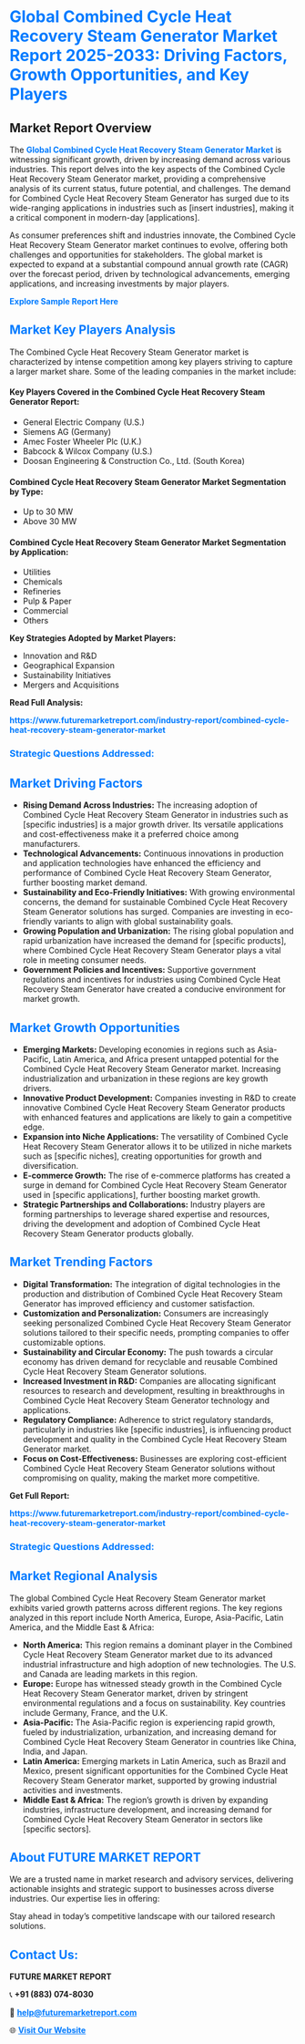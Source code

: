 <h1 style="color: #007BFF;">Global Combined Cycle Heat Recovery Steam Generator Market Report 2025-2033: Driving Factors, Growth Opportunities, and Key Players</h1>

<section id="overview">
<h2>Market Report Overview</h2>
<p>The <a href="https://www.futuremarketreport.com/industry-report/combined-cycle-heat-recovery-steam-generator-market" style="color: #007BFF; text-decoration: none;"><strong>Global Combined Cycle Heat Recovery Steam Generator Market</strong></a> is witnessing significant growth, driven by increasing demand across various industries. This report delves into the key aspects of the Combined Cycle Heat Recovery Steam Generator market, providing a comprehensive analysis of its current status, future potential, and challenges. The demand for Combined Cycle Heat Recovery Steam Generator has surged due to its wide-ranging applications in industries such as [insert industries], making it a critical component in modern-day [applications].</p>
<p>As consumer preferences shift and industries innovate, the Combined Cycle Heat Recovery Steam Generator market continues to evolve, offering both challenges and opportunities for stakeholders. The global market is expected to expand at a substantial compound annual growth rate (CAGR) over the forecast period, driven by technological advancements, emerging applications, and increasing investments by major players.</p>
</section>

<section id="overview">
<p><a href="https://www.futuremarketreport.com/request-sample/reportId=53553" style="color: #007BFF; text-decoration: none;"><strong>Explore Sample Report Here</strong></a></p>
</section>

<section id="key-players">
<h2 style="color: #007BFF;">Market Key Players Analysis</h2>
<p>The Combined Cycle Heat Recovery Steam Generator market is characterized by intense competition among key players striving to capture a larger market share. Some of the leading companies in the market include:</p>
<h4>Key Players Covered in the Combined Cycle Heat Recovery Steam Generator Report:</h4>
<ul><li>General Electric Company (U.S.)</li><li>Siemens AG (Germany)</li><li>Amec Foster Wheeler Plc (U.K.)</li><li>Babcock &amp; Wilcox Company (U.S.)</li><li>Doosan Engineering &amp; Construction Co., Ltd. (South Korea)</li></ul>
<h4>Combined Cycle Heat Recovery Steam Generator Market Segmentation by Type:</h4>
<ul><li>Up to 30 MW</li><li>Above 30 MW</li></ul>

<h4>Combined Cycle Heat Recovery Steam Generator Market Segmentation by Application:</h4>
<ul><li>Utilities</li><li>Chemicals</li><li>Refineries</li><li>Pulp &amp; Paper</li><li>Commercial</li><li>Others</li></ul>
<p><strong>Key Strategies Adopted by Market Players:</strong></p>
<ul>
<li>Innovation and R&D</li>
<li>Geographical Expansion</li>
<li>Sustainability Initiatives</li>
<li>Mergers and Acquisitions</li>
</ul>
</section>

<section>
<p><strong>Read Full Analysis: </strong></p><a href="https://www.futuremarketreport.com/industry-report/combined-cycle-heat-recovery-steam-generator-market" style="color: #007BFF; text-decoration: none;"><strong>https://www.futuremarketreport.com/industry-report/combined-cycle-heat-recovery-steam-generator-market</strong></a>
<h3 style="color: #007BFF;">Strategic Questions Addressed:</h3>
</section>

<section id="driving-factors">
<h2 style="color: #007BFF;">Market Driving Factors</h2>
<ul>
<li><strong>Rising Demand Across Industries:</strong> The increasing adoption of Combined Cycle Heat Recovery Steam Generator in industries such as [specific industries] is a major growth driver. Its versatile applications and cost-effectiveness make it a preferred choice among manufacturers.</li>
<li><strong>Technological Advancements:</strong> Continuous innovations in production and application technologies have enhanced the efficiency and performance of Combined Cycle Heat Recovery Steam Generator, further boosting market demand.</li>
<li><strong>Sustainability and Eco-Friendly Initiatives:</strong> With growing environmental concerns, the demand for sustainable Combined Cycle Heat Recovery Steam Generator solutions has surged. Companies are investing in eco-friendly variants to align with global sustainability goals.</li>
<li><strong>Growing Population and Urbanization:</strong> The rising global population and rapid urbanization have increased the demand for [specific products], where Combined Cycle Heat Recovery Steam Generator plays a vital role in meeting consumer needs.</li>
<li><strong>Government Policies and Incentives:</strong> Supportive government regulations and incentives for industries using Combined Cycle Heat Recovery Steam Generator have created a conducive environment for market growth.</li>
</ul>
</section>

<section id="growth-opportunities">
<h2 style="color: #007BFF;">Market Growth Opportunities</h2>
<ul>
<li><strong>Emerging Markets:</strong> Developing economies in regions such as Asia-Pacific, Latin America, and Africa present untapped potential for the Combined Cycle Heat Recovery Steam Generator market. Increasing industrialization and urbanization in these regions are key growth drivers.</li>
<li><strong>Innovative Product Development:</strong> Companies investing in R&D to create innovative Combined Cycle Heat Recovery Steam Generator products with enhanced features and applications are likely to gain a competitive edge.</li>
<li><strong>Expansion into Niche Applications:</strong> The versatility of Combined Cycle Heat Recovery Steam Generator allows it to be utilized in niche markets such as [specific niches], creating opportunities for growth and diversification.</li>
<li><strong>E-commerce Growth:</strong> The rise of e-commerce platforms has created a surge in demand for Combined Cycle Heat Recovery Steam Generator used in [specific applications], further boosting market growth.</li>
<li><strong>Strategic Partnerships and Collaborations:</strong> Industry players are forming partnerships to leverage shared expertise and resources, driving the development and adoption of Combined Cycle Heat Recovery Steam Generator products globally.</li>
</ul>
</section>

<section id="trending-factors">
<h2 style="color: #007BFF;">Market Trending Factors</h2>
<ul>
<li><strong>Digital Transformation:</strong> The integration of digital technologies in the production and distribution of Combined Cycle Heat Recovery Steam Generator has improved efficiency and customer satisfaction.</li>
<li><strong>Customization and Personalization:</strong> Consumers are increasingly seeking personalized Combined Cycle Heat Recovery Steam Generator solutions tailored to their specific needs, prompting companies to offer customizable options.</li>
<li><strong>Sustainability and Circular Economy:</strong> The push towards a circular economy has driven demand for recyclable and reusable Combined Cycle Heat Recovery Steam Generator solutions.</li>
<li><strong>Increased Investment in R&D:</strong> Companies are allocating significant resources to research and development, resulting in breakthroughs in Combined Cycle Heat Recovery Steam Generator technology and applications.</li>
<li><strong>Regulatory Compliance:</strong> Adherence to strict regulatory standards, particularly in industries like [specific industries], is influencing product development and quality in the Combined Cycle Heat Recovery Steam Generator market.</li>
<li><strong>Focus on Cost-Effectiveness:</strong> Businesses are exploring cost-efficient Combined Cycle Heat Recovery Steam Generator solutions without compromising on quality, making the market more competitive.</li>
</ul>
</section>

<section>
<p><strong>Get Full Report: </strong></p><a href="https://www.futuremarketreport.com/industry-report/combined-cycle-heat-recovery-steam-generator-market" style="color: #007BFF; text-decoration: none;"><strong>https://www.futuremarketreport.com/industry-report/combined-cycle-heat-recovery-steam-generator-market</strong></a>
<h3 style="color: #007BFF;">Strategic Questions Addressed:</h3>
</section>


<section id="regional-analysis">
<h2 style="color: #007BFF;">Market Regional Analysis</h2>
<p>The global Combined Cycle Heat Recovery Steam Generator market exhibits varied growth patterns across different regions. The key regions analyzed in this report include North America, Europe, Asia-Pacific, Latin America, and the Middle East & Africa:</p>
<ul>
<li><strong>North America:</strong> This region remains a dominant player in the Combined Cycle Heat Recovery Steam Generator market due to its advanced industrial infrastructure and high adoption of new technologies. The U.S. and Canada are leading markets in this region.</li>
<li><strong>Europe:</strong> Europe has witnessed steady growth in the Combined Cycle Heat Recovery Steam Generator market, driven by stringent environmental regulations and a focus on sustainability. Key countries include Germany, France, and the U.K.</li>
<li><strong>Asia-Pacific:</strong> The Asia-Pacific region is experiencing rapid growth, fueled by industrialization, urbanization, and increasing demand for Combined Cycle Heat Recovery Steam Generator in countries like China, India, and Japan.</li>
<li><strong>Latin America:</strong> Emerging markets in Latin America, such as Brazil and Mexico, present significant opportunities for the Combined Cycle Heat Recovery Steam Generator market, supported by growing industrial activities and investments.</li>
<li><strong>Middle East & Africa:</strong> The region’s growth is driven by expanding industries, infrastructure development, and increasing demand for Combined Cycle Heat Recovery Steam Generator in sectors like [specific sectors].</li>
</ul>
</section>

<footer>
<h2 style="color: #007BFF;">About FUTURE MARKET REPORT</h2>
<p>We are a trusted name in market research and advisory services, delivering actionable insights and strategic support to businesses across diverse industries. Our expertise lies in offering:</p>

<p>Stay ahead in today’s competitive landscape with our tailored research solutions.</p>

<h2 style="color: #007BFF;">Contact Us:</h2>
<p><strong>FUTURE MARKET REPORT</strong></p>
<p>📞 <strong>+91 (883) 074-8030</strong></p>
<p>📧 <strong><a href="mailto:help@futuremarketreport.com" style="color: #007BFF;">help@futuremarketreport.com</a></strong></p>
<p>🌐 <strong><a href="https://www.futuremarketreport.com/" style="color: #007BFF;">Visit Our Website</a></strong></p>
</footer>